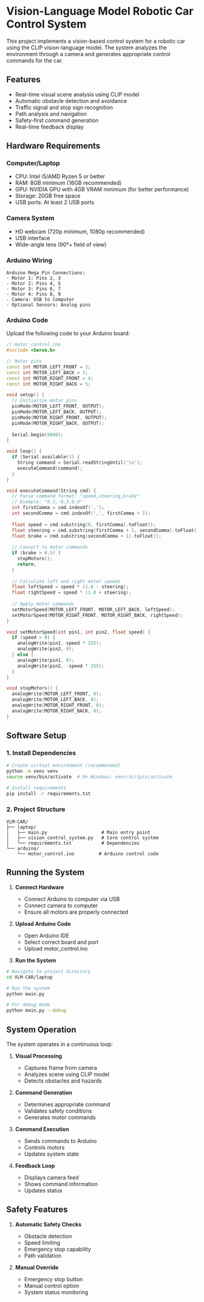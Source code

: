 # Vision-Language Model Robotic Car Control System

This project implements a vision-based control system for a robotic car using the CLIP vision-language model. The system analyzes the environment through a camera and generates appropriate control commands for the car.

## Features

- Real-time visual scene analysis using CLIP model
- Automatic obstacle detection and avoidance
- Traffic signal and stop sign recognition
- Path analysis and navigation
- Safety-first command generation
- Real-time feedback display

## Hardware Requirements

### Computer/Laptop
- CPU: Intel i5/AMD Ryzen 5 or better
- RAM: 8GB minimum (16GB recommended)
- GPU: NVIDIA GPU with 4GB VRAM minimum (for better performance)
- Storage: 20GB free space
- USB ports: At least 2 USB ports

### Camera System
- HD webcam (720p minimum, 1080p recommended)
- USB interface
- Wide-angle lens (90°+ field of view)



###  Arduino Wiring
```
Arduino Mega Pin Connections:
- Motor 1: Pins 2, 3
- Motor 2: Pins 4, 5
- Motor 3: Pins 6, 7
- Motor 4: Pins 8, 9
- Camera: USB to Computer
- Optional Sensors: Analog pins
```

###  Arduino Code
Upload the following code to your Arduino board:

```cpp
// motor_control.ino
#include <Servo.h>

// Motor pins
const int MOTOR_LEFT_FRONT = 2;
const int MOTOR_LEFT_BACK = 3;
const int MOTOR_RIGHT_FRONT = 4;
const int MOTOR_RIGHT_BACK = 5;

void setup() {
  // Initialize motor pins
  pinMode(MOTOR_LEFT_FRONT, OUTPUT);
  pinMode(MOTOR_LEFT_BACK, OUTPUT);
  pinMode(MOTOR_RIGHT_FRONT, OUTPUT);
  pinMode(MOTOR_RIGHT_BACK, OUTPUT);
  
  Serial.begin(9600);
}

void loop() {
  if (Serial.available()) {
    String command = Serial.readStringUntil('\n');
    executeCommand(command);
  }
}

void executeCommand(String cmd) {
  // Parse command format: "speed,steering,brake"
  // Example: "0.5,-0.3,0.0"
  int firstComma = cmd.indexOf(',');
  int secondComma = cmd.indexOf(',', firstComma + 1);
  
  float speed = cmd.substring(0, firstComma).toFloat();
  float steering = cmd.substring(firstComma + 1, secondComma).toFloat();
  float brake = cmd.substring(secondComma + 1).toFloat();
  
  // Convert to motor commands
  if (brake > 0.5) {
    stopMotors();
    return;
  }
  
  // Calculate left and right motor speeds
  float leftSpeed = speed * (1.0 - steering);
  float rightSpeed = speed * (1.0 + steering);
  
  // Apply motor commands
  setMotorSpeed(MOTOR_LEFT_FRONT, MOTOR_LEFT_BACK, leftSpeed);
  setMotorSpeed(MOTOR_RIGHT_FRONT, MOTOR_RIGHT_BACK, rightSpeed);
}

void setMotorSpeed(int pin1, int pin2, float speed) {
  if (speed > 0) {
    analogWrite(pin1, speed * 255);
    analogWrite(pin2, 0);
  } else {
    analogWrite(pin1, 0);
    analogWrite(pin2, -speed * 255);
  }
}

void stopMotors() {
  analogWrite(MOTOR_LEFT_FRONT, 0);
  analogWrite(MOTOR_LEFT_BACK, 0);
  analogWrite(MOTOR_RIGHT_FRONT, 0);
  analogWrite(MOTOR_RIGHT_BACK, 0);
}
```

## Software Setup

### 1. Install Dependencies
```bash
# Create virtual environment (recommended)
python -m venv venv
source venv/bin/activate  # On Windows: venv\Scripts\activate

# Install requirements
pip install -r requirements.txt
```

### 2. Project Structure
```
VLM-CAR/
├── laptop/
│   ├── main.py                    # Main entry point
│   ├── vision_control_system.py   # Core control system
│   └── requirements.txt           # Dependencies
└── arduino/
    └── motor_control.ino         # Arduino control code
```

## Running the System

1. **Connect Hardware**
   - Connect Arduino to computer via USB
   - Connect camera to computer
   - Ensure all motors are properly connected

2. **Upload Arduino Code**
   - Open Arduino IDE
   - Select correct board and port
   - Upload motor_control.ino

3. **Run the System**
```bash
# Navigate to project directory
cd VLM-CAR/laptop

# Run the system
python main.py

# For debug mode
python main.py --debug
```

## System Operation

The system operates in a continuous loop:

1. **Visual Processing**
   - Captures frame from camera
   - Analyzes scene using CLIP model
   - Detects obstacles and hazards

2. **Command Generation**
   - Determines appropriate command
   - Validates safety conditions
   - Generates motor commands

3. **Command Execution**
   - Sends commands to Arduino
   - Controls motors
   - Updates system state

4. **Feedback Loop**
   - Displays camera feed
   - Shows command information
   - Updates status

## Safety Features

1. **Automatic Safety Checks**
   - Obstacle detection
   - Speed limiting
   - Emergency stop capability
   - Path validation

2. **Manual Override**
   - Emergency stop button
   - Manual control option
   - System status monitoring

